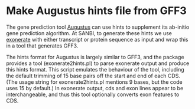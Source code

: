 Make Augustus hints file from GFF3
==================================

The gene prediction tool [Augustus](http://bioinf.uni-greifswald.de/augustus/) can use hints to supplement its ab-initio gene prediction
algorithm. At SANBI, to generate these hints we use [exonerate](https://www.ebi.ac.uk/~guy/exonerate/) with either transcript
or protein sequence as input and wrap this in a tool that generates GFF3.

The hints format for Augustus is largely similar to GFF3, and the package provides a tool (exonerate2hints.pl) to parse exonerate output
and produce this hints format. This script emulates the behaviour of the tool, including the default trimming of 15 base pairs off 
the start and end of each CDS. (The usage string for exonerate2hints.pl mentions 9 bases, but the code uses 15 by default.) In exonerate
output, cds and exon lines appear to be interchangeable, and thus this tool optionally converts exon features to CDS.